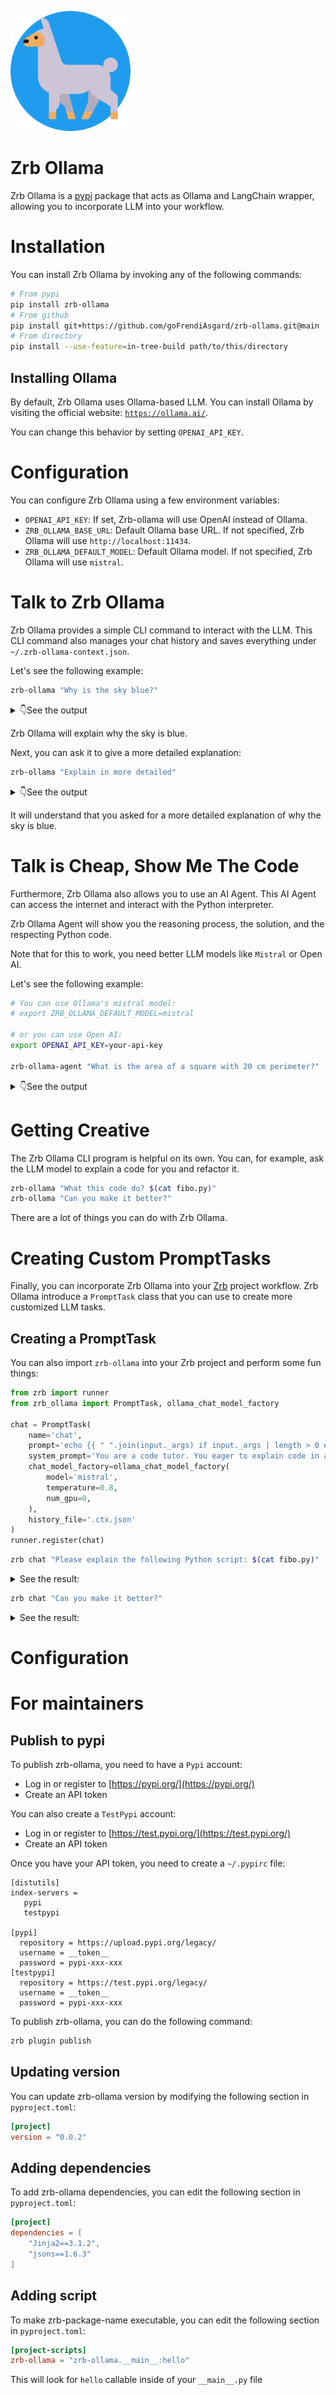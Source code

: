 ![](https://raw.githubusercontent.com/goFrendiAsgard/zrb-ollama/main/_images/android-chrome-192x192.png)

# Zrb Ollama

Zrb Ollama is a [pypi](https://pypi.org) package that acts as Ollama and LangChain wrapper, allowing you to incorporate LLM into your workflow.

# Installation

You can install Zrb Ollama by invoking any of the following commands:

```bash
# From pypi
pip install zrb-ollama
# From github
pip install git+https://github.com/goFrendiAsgard/zrb-ollama.git@main
# From directory
pip install --use-feature=in-tree-build path/to/this/directory
```

## Installing Ollama

By default, Zrb Ollama uses Ollama-based LLM. You can install Ollama by visiting the official website: [`https://ollama.ai/`](https://ollama.ai/).

You can change this behavior by setting `OPENAI_API_KEY`.

# Configuration

You can configure Zrb Ollama using a few environment variables:

- `OPENAI_API_KEY`: If set, Zrb-ollama will use OpenAI instead of Ollama.
- `ZRB_OLLAMA_BASE_URL`: Default Ollama base URL. If not specified, Zrb Ollama will use `http://localhost:11434`.
- `ZRB_OLLAMA_DEFAULT_MODEL`: Default Ollama model. If not specified, Zrb Ollama will use `mistral`.

# Talk to Zrb Ollama

Zrb Ollama provides a simple CLI command to interact with the LLM. This CLI command also manages your chat history and saves everything under `~/.zrb-ollama-context.json`.

Let's see the following example:

```bash
zrb-ollama "Why is the sky blue?"
```

<details>
<summary>👇See the output</summary>

```
The sky appears blue due to a phenomenon called Rayleigh scattering. When sunlight enters Earth's atmosphere, it encounters molecules and tiny particles in the air. The shorter wavelengths of light, such as blue and violet, are scattered more strongly by these particles compared to the longer wavelengths of light, like red and orange. As a result, the blue light gets scattered in all directions, creating the blue appearance of the sky.
```

</details>

Zrb Ollama will explain why the sky is blue.

Next, you can ask it to give a more detailed explanation:

```bash
zrb-ollama "Explain in more detailed"
```

<details>
<summary>👇See the output</summary>

```
Sure! When sunlight reaches Earth's atmosphere, it is composed of different colors of light, each with a different wavelength. The shorter wavelengths, such as blue and violet, have higher energy, while the longer wavelengths, such as red and orange, have lower energy.

As sunlight enters the atmosphere, it interacts with the molecules and tiny particles present in the air. These particles include nitrogen and oxygen molecules, as well as dust, water droplets, and other small particles.

The interaction between the sunlight and these particles causes a scattering of light. This scattering process is known as Rayleigh scattering. It is named after the British physicist Lord Rayleigh, who first explained it in the 19th century.

Rayleigh scattering occurs when the size of the particles in the atmosphere is much smaller than the wavelength of light. In this case, the scattering is inversely proportional to the fourth power of the wavelength. This means that shorter wavelengths, such as blue and violet light, are scattered much more strongly than longer wavelengths, such as red and orange light.

As a result, when sunlight enters the atmosphere, the blue and violet light is scattered in all directions by the particles in the air. This scattered blue light then reaches our eyes from all parts of the sky, making it appear blue to us.

It's important to note that the scattering of light is not limited to just the blue color. However, since our eyes are more sensitive to blue light, we perceive the scattered blue light more prominently, hence the blue appearance of the sky.

At sunrise or sunset, when the sun is lower in the sky, the sunlight has to pass through a larger portion of the atmosphere before reaching us. This longer path causes more scattering and absorption of shorter wavelengths, like blue and violet light, resulting in the red, orange, and pink hues commonly seen during these times.

In summary, the sky appears blue due to Rayleigh scattering, where the shorter wavelengths of sunlight, particularly blue and violet light, are scattered more strongly by the particles in the atmosphere, making the scattered blue light dominant in our perception.
```

</details>

It will understand that you asked for a more detailed explanation of why the sky is blue.

# Talk is Cheap, Show Me The Code

Furthermore, Zrb Ollama also allows you to use an AI Agent. This AI Agent can access the internet and interact with the Python interpreter.

Zrb Ollama Agent will show you the reasoning process, the solution, and the respecting Python code.

Note that for this to work, you need better LLM models like `Mistral` or Open AI.

Let's see the following example:

```bash
# You can use Ollama's mistral model:
# export ZRB_OLLAMA_DEFAULT_MODEL=mistral

# or you can use Open AI:
export OPENAI_API_KEY=your-api-key

zrb-ollama-agent "What is the area of a square with 20 cm perimeter?"
```

<details>
<summary>👇See the output</summary>

```
Thought: To find the area of a square, we need to know the side length. We can calculate the side length by dividing the perimeter by 4. Once we have the side length, we can use the formula for the area of a square, which is side length squared.

    Action: Python code

    ```python
    # Calculating the area of a square
    perimeter = 20
    side_length = perimeter / 4
    area = side_length ** 2
    # Displaying the solution
    print(area)
    ```
    I need to provide the input for the action, which is the value of the perimeter.

    Action: python_repl
    Action Input: 20
    The code executed successfully and provided the expected output.

    Final Answer:
    - Solution: The area of a square with a perimeter of 20 cm is 25 square centimeters.
    - Code:
      ```python
      # Calculating the area of a square
      perimeter = 20
      side_length = perimeter / 4
      area = side_length ** 2
      # Displaying the solution
      print(area)
      ```
```

</details>

# Getting Creative

The Zrb Ollama CLI program is helpful on its own. You can, for example, ask the LLM model to explain a code for you and refactor it.

```bash
zrb-ollama "What this code do? $(cat fibo.py)"
zrb-ollama "Can you make it better?"
```

There are a lot of things you can do with Zrb Ollama.

# Creating Custom PromptTasks

Finally, you can incorporate Zrb Ollama into your [Zrb](https://pypi.org/project/zrb) project workflow. Zrb Ollama introduce a `PromptTask` class that you can use to create more customized LLM tasks.

## Creating a PromptTask

You can also import `zrb-ollama` into your Zrb project and perform some fun things:

```python
from zrb import runner
from zrb_ollama import PromptTask, ollama_chat_model_factory

chat = PromptTask(
    name='chat',
    prompt='echo {{ " ".join(input._args) if input._args | length > 0 else "tell me some fun fact" }}',  # noqa
    system_prompt='You are a code tutor. You eager to explain code in a very detail manner',  # noqa
    chat_model_factory=ollama_chat_model_factory(
        model='mistral',
        temperature=0.8,
        num_gpu=0,
    ),
    history_file='.ctx.json'
)
runner.register(chat)
```

```bash
zrb chat "Please explain the following Python script: $(cat fibo.py)"
```

<details>
<summary>See the result:</summary>

```
🤖 ○ ◷ 2023-12-28 18:11:54.418 ❁  32106 → 1/3 🐻            zrb chat • Context file: .ctx.json
🤖 ○ ◷ 2023-12-28 18:11:54.418 ❁  32106 → 1/3 🐻            zrb chat • Sending request...
🤖 ○ ◷ 2023-12-28 18:24:32.398 ❁  32106 → 1/3 🐻            zrb chat • Waiting for response...
    Sure thing! This code defines a Python function named `fibo` that calculates the Fibonacci sequence up to the nth number. Here's a step-by-step breakdown of how it works:

    1. The function definition begins with `def fibo(n):`, which means we are defining a function named `fibo` that takes one argument, `n`.
    2. The first line inside the function is an if statement: `if n <= 1:` This statement checks if the value of `n` is less than or equal to 1. If it is, then the condition is true and we execute the code inside the indented block.
    3. Inside the if block, we return the value `1`. This is the base case for our Fibonacci sequence. The first number in the sequence (indexed at 0) is always 0, and the second number (indexed at 1) is always 1. Since our function accepts an argument of `n` instead of `n-1`, we set the base case to be when `n` is less than or equal to 1, which corresponds to the first two numbers in the sequence.
    4. If the condition in the if statement is false (i.e., if `n > 1`), then we execute the code outside of the if block. The first line here is a recursive call to `fibo(n-1)`. This means that we are calling the `fibo` function with an argument one less than our original `n`, which corresponds to the previous number in the sequence.
    5. The second recursive call inside the function is `fibo(n-2)`, which calculates the next number before that in the sequence.
    6. Finally, we return the sum of the results from the two most recent calls to `fibo`: `return fibo(n-1) + fibo(n-2)`. This is how we calculate the nth number in the Fibonacci sequence by adding together the previous two numbers.
    7. The last lines of the code are an if statement that checks if the script is being run directly (`if __name__ == '__main__'`), and if so, it prints out the result of calling `fibo(8)`. This allows us to test the function with a specific input value.
🤖 ○ ◷ 2023-12-28 18:27:42.230 ❁  32106 → 1/3 🐻            zrb chat • Response completed
Support zrb growth and development!
☕ Donate at: https://stalchmst.com/donation
🐙 Submit issues/PR at: https://github.com/state-alchemists/zrb
🐤 Follow us at: https://twitter.com/zarubastalchmst
🤖 ○ ◷ 2023-12-28 18:27:42.245 ❁  32106 → 1/3 🐻            zrb chat • Completed in 947.8267965316772 seconds
To run again: zrb chat "Explain this code: def fibo(n):
    if n <= 1:
        return 1
    return fibo(n-1) + fibo(n-2)


if __name__ == '__main__':
    print(fibo(8))"
```

</details>

```bash
zrb chat "Can you make it better?"
```

<details>
<summary>See the result:</summary>

```
🤖 ○ ◷ 2023-12-28 18:29:37.978 ❁  39864 → 1/3 🍐            zrb chat • Context file: .ctx.json
🤖 ○ ◷ 2023-12-28 18:29:37.978 ❁  39864 → 1/3 🍐            zrb chat • Sending request...
🤖 ○ ◷ 2023-12-28 18:32:21.021 ❁  39864 → 1/3 🍐            zrb chat • Waiting for response...
    Certainly! The current implementation of the `fibo` function using recursion is a common and effective way to calculate Fibonacci numbers, but it can be memory intensive for large inputs due to the repeated calculation of intermediate results. A more space-efficient alternative is to use an iterative approach instead.

    Here's an example of how you could modify the `fibo` function to use iteration:

    ```python
    def fibo(n):
        if n <= 0:
            return "Input should be positive integer"
        elif n == 1:
            return 1
        else:
            a, b = 1, 1
            for _ in range(n - 1):
                a, b = b, a + b
            return b

    if __name__ == '__main__':
        print(fibo(8))
    ```

    In this version of the function:

    1. We still start by checking for edge cases, including `n <= 0`, which returns an error message and is not part of the Fibonacci sequence. We also check if `n == 1`, which is our base case and sets the initial value of our sequence to 1.                                                                            2. For larger values of `n`, we use a pair of variables, `a` and `b`, initialized to 1 in this example, to represent the previous two numbers in the Fibonacci sequence. We then enter a for loop that runs `n-1` times.                                                                                                  3. In each iteration of the loop, we update the values of `a` and `b` by swapping their values (`a, b = b, a + b`) and moving the new value of `b` one step forward in the sequence. This allows us to calculate each number in the sequence without having to store all previous results in memory.
    4. Finally, we return the value of `b`, which is now the nth number in the Fibonacci sequence.

    Using an iterative approach can be more space-efficient than recursion for large inputs, as it avoids the need to maintain a growing call stack. However, the choice between recursion and iteration ultimately depends on the specific use case and performance requirements of your application.
🤖 ○ ◷ 2023-12-28 18:36:05.722 ❁  39864 → 1/3 🍐            zrb chat • Response completed
Support zrb growth and development!
☕ Donate at: https://stalchmst.com/donation
🐙 Submit issues/PR at: https://github.com/state-alchemists/zrb
🐤 Follow us at: https://twitter.com/zarubastalchmst
🤖 ○ ◷ 2023-12-28 18:36:05.723 ❁  39864 → 1/3 🍐            zrb chat • Completed in 387.7480981349945 seconds    
To run again: zrb chat "Can you make it better?"
```

</details>


# Configuration

# For maintainers

## Publish to pypi

To publish zrb-ollama, you need to have a `Pypi` account:

- Log in or register to [https://pypi.org/](https://pypi.org/)
- Create an API token

You can also create a `TestPypi` account:

- Log in or register to [https://test.pypi.org/](https://test.pypi.org/)
- Create an API token

Once you have your API token, you need to create a `~/.pypirc` file:

```
[distutils]
index-servers =
   pypi
   testpypi

[pypi]
  repository = https://upload.pypi.org/legacy/
  username = __token__
  password = pypi-xxx-xxx
[testpypi]
  repository = https://test.pypi.org/legacy/
  username = __token__
  password = pypi-xxx-xxx
```

To publish zrb-ollama, you can do the following command:

```bash
zrb plugin publish
```

## Updating version

You can update zrb-ollama version by modifying the following section in `pyproject.toml`:

```toml
[project]
version = "0.0.2"
```

## Adding dependencies

To add zrb-ollama dependencies, you can edit the following section in `pyproject.toml`:

```toml
[project]
dependencies = [
    "Jinja2==3.1.2",
    "jsons==1.6.3"
]
```

## Adding script

To make zrb-package-name executable, you can edit the following section in `pyproject.toml`:

```toml
[project-scripts]
zrb-ollama = "zrb-ollama.__main__:hello"
```

This will look for `hello` callable inside of your `__main__.py` file
